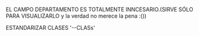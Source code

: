 EL CAMPO DEPARTAMENTO ES TOTALMENTE INNCESARIO.(SIRVE SÓLO PARA VISUALIZARLO y la verdad no merece la pena :())

ESTANDARIZAR CLASES '--CLASs'